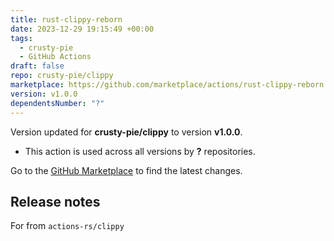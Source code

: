```yaml
---
title: rust-clippy-reborn
date: 2023-12-29 19:15:49 +00:00
tags:
  - crusty-pie
  - GitHub Actions
draft: false
repo: crusty-pie/clippy
marketplace: https://github.com/marketplace/actions/rust-clippy-reborn
version: v1.0.0
dependentsNumber: "?"
---
```



Version updated for **crusty-pie/clippy** to version **v1.0.0**.
- This action is used across all versions by **?** repositories.

Go to the [GitHub Marketplace](https://github.com/marketplace/actions/rust-clippy-reborn) to find the latest changes.

## Release notes

For from `actions-rs/clippy`
